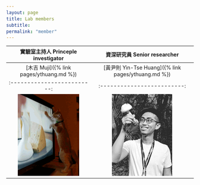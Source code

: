```yaml
---
layout: page
title: Lab members
subtitle:
permalink: "member"
---
```


實驗室主持人 Princeple investigator |  資深研究員 Senior researcher
:-------------------------:|:-------------------------:
[木吉 Muji]({% link pages/ythuang.md %}) | [黃尹則 Yin-Tse Huang]({% link pages/ythuang.md %})
:-------------------------:|:-------------------------:
![](assets/img/people/Muji_TV_crop.gif) | ![](assets/img/people/MeintheField_220px.png)
